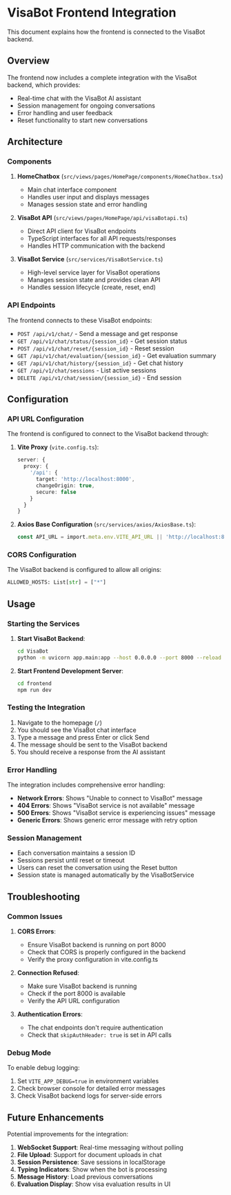 # VisaBot Frontend Integration

This document explains how the frontend is connected to the VisaBot backend.

## Overview

The frontend now includes a complete integration with the VisaBot backend, which provides:
- Real-time chat with the VisaBot AI assistant
- Session management for ongoing conversations
- Error handling and user feedback
- Reset functionality to start new conversations

## Architecture

### Components

1. **HomeChatbox** (`src/views/pages/HomePage/components/HomeChatbox.tsx`)
   - Main chat interface component
   - Handles user input and displays messages
   - Manages session state and error handling

2. **VisaBot API** (`src/views/pages/HomePage/api/visaBotapi.ts`)
   - Direct API client for VisaBot endpoints
   - TypeScript interfaces for all API requests/responses
   - Handles HTTP communication with the backend

3. **VisaBot Service** (`src/services/VisaBotService.ts`)
   - High-level service layer for VisaBot operations
   - Manages session state and provides clean API
   - Handles session lifecycle (create, reset, end)

### API Endpoints

The frontend connects to these VisaBot endpoints:

- `POST /api/v1/chat/` - Send a message and get response
- `GET /api/v1/chat/status/{session_id}` - Get session status
- `POST /api/v1/chat/reset/{session_id}` - Reset session
- `GET /api/v1/chat/evaluation/{session_id}` - Get evaluation summary
- `GET /api/v1/chat/history/{session_id}` - Get chat history
- `GET /api/v1/chat/sessions` - List active sessions
- `DELETE /api/v1/chat/session/{session_id}` - End session

## Configuration

### API URL Configuration

The frontend is configured to connect to the VisaBot backend through:

1. **Vite Proxy** (`vite.config.ts`):
   ```typescript
   server: {
     proxy: {
       '/api': {
         target: 'http://localhost:8000',
         changeOrigin: true,
         secure: false
       }
     }
   }
   ```

2. **Axios Base Configuration** (`src/services/axios/AxiosBase.ts`):
   ```typescript
   const API_URL = import.meta.env.VITE_API_URL || 'http://localhost:8000'
   ```

### CORS Configuration

The VisaBot backend is configured to allow all origins:
```python
ALLOWED_HOSTS: List[str] = ["*"]
```

## Usage

### Starting the Services

1. **Start VisaBot Backend**:
   ```bash
   cd VisaBot
   python -m uvicorn app.main:app --host 0.0.0.0 --port 8000 --reload
   ```

2. **Start Frontend Development Server**:
   ```bash
   cd frontend
   npm run dev
   ```

### Testing the Integration

1. Navigate to the homepage (`/`)
2. You should see the VisaBot chat interface
3. Type a message and press Enter or click Send
4. The message should be sent to the VisaBot backend
5. You should receive a response from the AI assistant

### Error Handling

The integration includes comprehensive error handling:

- **Network Errors**: Shows "Unable to connect to VisaBot" message
- **404 Errors**: Shows "VisaBot service is not available" message
- **500 Errors**: Shows "VisaBot service is experiencing issues" message
- **Generic Errors**: Shows generic error message with retry option

### Session Management

- Each conversation maintains a session ID
- Sessions persist until reset or timeout
- Users can reset the conversation using the Reset button
- Session state is managed automatically by the VisaBotService

## Troubleshooting

### Common Issues

1. **CORS Errors**:
   - Ensure VisaBot backend is running on port 8000
   - Check that CORS is properly configured in the backend
   - Verify the proxy configuration in vite.config.ts

2. **Connection Refused**:
   - Make sure VisaBot backend is running
   - Check if the port 8000 is available
   - Verify the API URL configuration

3. **Authentication Errors**:
   - The chat endpoints don't require authentication
   - Check that `skipAuthHeader: true` is set in API calls

### Debug Mode

To enable debug logging:

1. Set `VITE_APP_DEBUG=true` in environment variables
2. Check browser console for detailed error messages
3. Check VisaBot backend logs for server-side errors

## Future Enhancements

Potential improvements for the integration:

1. **WebSocket Support**: Real-time messaging without polling
2. **File Upload**: Support for document uploads in chat
3. **Session Persistence**: Save sessions in localStorage
4. **Typing Indicators**: Show when the bot is processing
5. **Message History**: Load previous conversations
6. **Evaluation Display**: Show visa evaluation results in UI 